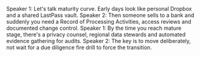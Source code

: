 Speaker 1: Let's talk maturity curve. Early days look like personal Dropbox and a shared LastPass vault.
Speaker 2: Then someone sells to a bank and suddenly you need a Record of Processing Activities, access reviews and documented change control.
Speaker 1: By the time you reach mature stage, there's a privacy counsel, regional data stewards and automated evidence gathering for audits.
Speaker 2: The key is to move deliberately, not wait for a due diligence fire drill to force the transition.
